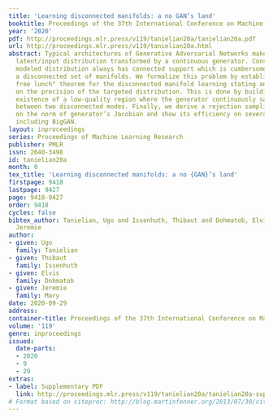 ```yaml
---
title: 'Learning disconnected manifolds: a no GAN’s land'
booktitle: Proceedings of the 37th International Conference on Machine Learning
year: '2020'
pdf: http://proceedings.mlr.press/v119/tanielian20a/tanielian20a.pdf
url: http://proceedings.mlr.press/v119/tanielian20a.html
abstract: Typical architectures of Generative Adversarial Networks make use of a unimodal
  latent/input distribution transformed by a continuous generator. Consequently, the
  modeled distribution always has connected support which is cumbersome when learning
  a disconnected set of manifolds. We formalize this problem by establishing a "no
  free lunch" theorem for the disconnected manifold learning stating an upper-bound
  on the precision of the targeted distribution. This is done by building on the necessary
  existence of a low-quality region where the generator continuously samples data
  between two disconnected modes. Finally, we derive a rejection sampling method based
  on the norm of generator’s Jacobian and show its efficiency on several generators
  including BigGAN.
layout: inproceedings
series: Proceedings of Machine Learning Research
publisher: PMLR
issn: 2640-3498
id: tanielian20a
month: 0
tex_title: 'Learning disconnected manifolds: a no {GAN}’s land'
firstpage: 9418
lastpage: 9427
page: 9418-9427
order: 9418
cycles: false
bibtex_author: Tanielian, Ugo and Issenhuth, Thibaut and Dohmatob, Elvis and Mary,
  Jeremie
author:
- given: Ugo
  family: Tanielian
- given: Thibaut
  family: Issenhuth
- given: Elvis
  family: Dohmatob
- given: Jeremie
  family: Mary
date: 2020-09-29
address: 
container-title: Proceedings of the 37th International Conference on Machine Learning
volume: '119'
genre: inproceedings
issued:
  date-parts:
  - 2020
  - 9
  - 29
extras:
- label: Supplementary PDF
  link: http://proceedings.mlr.press/v119/tanielian20a/tanielian20a-supp.pdf
# Format based on citeproc: http://blog.martinfenner.org/2013/07/30/citeproc-yaml-for-bibliographies/
---
```

